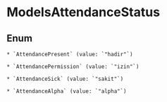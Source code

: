 
# ModelsAttendanceStatus

## Enum


    * `AttendancePresent` (value: `"hadir"`)

    * `AttendancePermission` (value: `"izin"`)

    * `AttendanceSick` (value: `"sakit"`)

    * `AttendanceAlpha` (value: `"alpha"`)



